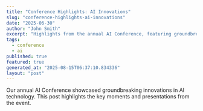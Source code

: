 ```yaml
---
title: "Conference Highlights: AI Innovations"
slug: "conference-highlights-ai-innovations"
date: "2025-06-30"
author: "John Smith"
excerpt: "Highlights from the annual AI Conference, featuring groundbreaking innovations."
tags:
  - conference
  - ai
published: true
featured: true
generated_at: "2025-08-15T06:37:10.834336"
layout: "post"
---
```


Our annual AI Conference showcased groundbreaking innovations in AI technology. This post highlights the key moments and presentations from the event.